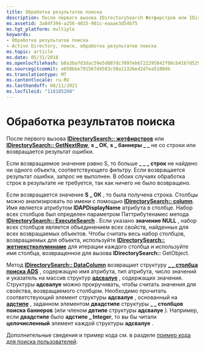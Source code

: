 ```yaml
---
title: Обработка результатов поиска
description: После первого вызова IDirectorySearch Жетфирстров или IDirectorySearch GetNextRow, либо ОК, либо \_ \_ \_ все \_ строки, либо возвращается результат ошибки.
ms.assetid: 3a84f394-a256-4815-901c-eaaae3d54b75
ms.tgt_platform: multiple
keywords:
- Обработка результатов поиска
- Active Directory, поиск, обработка результатов поиска
ms.topic: article
ms.date: 05/31/2018
ms.openlocfilehash: b0a3ba7d3dac59e5d887dc7897eb6722295842f08cb4167d5292aaace0d115c0
ms.sourcegitcommit: e858bbe701567d4583c50a11326e42d7ea51804b
ms.translationtype: MT
ms.contentlocale: ru-RU
ms.lasthandoff: 08/11/2021
ms.locfileid: "118185208"
---
```

# <a name="processing-the-search-results"></a>Обработка результатов поиска

После первого вызова [**IDirectorySearch:: жетфирстров**](/windows/desktop/api/iads/nf-iads-idirectorysearch-getfirstrow) или [**IDirectorySearch:: GetNextRow**](/windows/desktop/api/iads/nf-iads-idirectorysearch-getnextrow), **s \_ ОК**, **s \_ баннеры \_ \_** не со строки или возвращается результат ошибки.

Если возвращаемое значение равно S, то больше **\_ \_ \_ строк** не найдено ни одного объекта, соответствующего фильтру. Если возвращается результат ошибки, запрос не выполнен. В обоих случаях обработка строк в результате не требуется, так как ничего не было возвращено.

Если возвращается значение **S \_ ОК** , то была получена строка. Столбцы можно анализировать по имени с помощью [**IDirectorySearch:: column**](/windows/desktop/api/iads/nf-iads-idirectorysearch-getcolumn). Имя является атрибутом **lDAPDisplayName** атрибута в столбце. Набор всех столбцов был определен параметром Паттрибутенамес метода [**IDirectorySearch:: ExecuteSearch**](/windows/desktop/api/iads/nf-iads-idirectorysearch-executesearch) . Если указано **значение NULL** , набор всех столбцов является объединением всех свойств, найденных для всех возвращаемых объектов. Чтобы считать весь набор столбцов, возвращаемых для объекта, используйте [**IDirectorySearch:: жетнекстколумннаме**](/windows/desktop/api/iads/nf-iads-idirectorysearch-getnextcolumnname) для итерации каждого столбца и используйте имя столбца, возвращенное для вызова **IDirectorySearch::** GetObject.

Метод [**IDirectorySearch:: DataColumn**](/windows/desktop/api/iads/nf-iads-idirectorysearch-getcolumn) возвращает структуру [**\_ \_ столбца поиска ADS**](/windows/desktop/api/iads/ns-iads-ads_search_column) , содержащую имя атрибута, тип атрибута, число значений и указатель на массив структур [**адсвалуе**](/windows/desktop/api/iads/ns-iads-adsvalue) , содержащих значения. Структуры **адсвалуе** можно прокручивать, чтобы считать значения для свойства, возвращаемого столбцом. Необходимо прочитать соответствующий элемент структуры **адсвалуе** , основанный на [**адстипе**](/windows/win32/api/iads/ne-iads-adstypeenum) , заданном элементом **двадстипе** структуры **\_ \_ столбцов поиска баннеров** (или членом **двтипе** структуры **адсвалуе** ). Например, если **двадстипе** было **адстипе \_ Integer**, то вы бы читали **целочисленный** элемент каждой структуры **адсвалуе** .

Дополнительные сведения и пример кода см. в разделе [пример кода для поиска пользователей](example-code-for-searching-for-users.md).

 

 